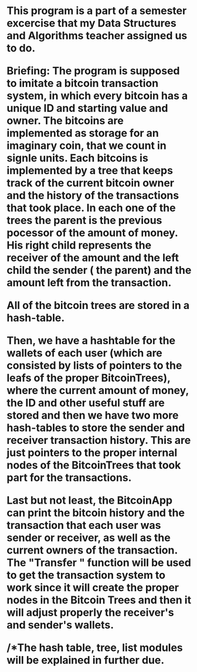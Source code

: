 <h1 Bitcoin Transaction System App>

This program is a part of a semester excercise that my Data Structures and Algorithms teacher assigned us to do.

Briefing:
	The program is supposed to imitate a bitcoin transaction system, in which every bitcoin has a unique ID and starting value and owner.
	The bitcoins are implemented as storage for an imaginary coin, that we count in signle units.
	Each bitcoins is implemented by a tree that keeps track of the current bitcoin owner and the history of the transactions that took place.
	In each one of the trees the parent is the previous pocessor of the amount of money. His right child represents the receiver of the amount and the left child the sender (
	the parent) and the amount left from the transaction.


All of the bitcoin trees are stored in a hash-table.

Then, we have a hashtable for the wallets of each user (which are consisted by lists of pointers to the leafs of the proper BitcoinTrees), where the current amount of
money, the ID and other useful stuff are stored and then we have two more hash-tables to store the sender and receiver transaction history. This are just pointers to the 
proper internal nodes of the BitcoinTrees that took part for the transactions.

Last but not least, the BitcoinApp can print the bitcoin history and the transaction that each user was sender or receiver, as well as the current owners of the transaction.
The "Transfer " function will be used to get the transaction system to work since it will create the proper nodes in the Bitcoin Trees and then it will adjust properly the receiver's
and sender's wallets.
	

/*The hash table, tree, list modules will be explained in further due.
